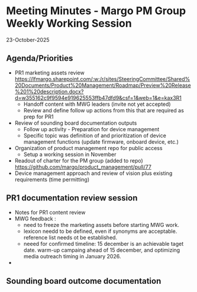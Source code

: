 # Meeting Minutes - Margo PM Group Weekly Working Session
23-October-2025

## Agenda/Priorities
- PR1 marketing assets review
    https://lfmargo.sharepoint.com/:w:/r/sites/SteeringCommittee/Shared%20Documents/Product%20Management/Roadmap/Preview%20Release%201%20description.docx?d=w355162c9f9594e919625553ffb47dfd9&csf=1&web=1&e=kax3R1
    - Handoff content with MWG leaders (invite not yet accepted)
    - Review and define follow up actions from this that are required as prep for PR1
- Review of sounding board documentation outputs
    - Follow up activity - Preparation for device management
    - Specific topic was definition of and prioritization of device management functions (update firmware, onboard device, etc.)
- Organization of product management repo for public access
    - Setup a working session in November
- Readout of charter for the PM group (added to repo)
    https://github.com/margo/product_management/pull/77
- Device management approach and review of vision plus existing requirements (time permitting)


## PR1 documentation review session
- Notes for PR1 content review
- MWG feedback :
     - need to freeze the marketing assets before starting MWG work.
     - lexicon needd to be defined, even if synonyms are acceptable. reference list needs ot be established.
     - neeed for confirmed timeline: 15 december is an achievable taget date. warm-up campaing ahead of 15 december, and optimizing media outreach timing in January 2026. 
- 

## Sounding board outcome documentation


